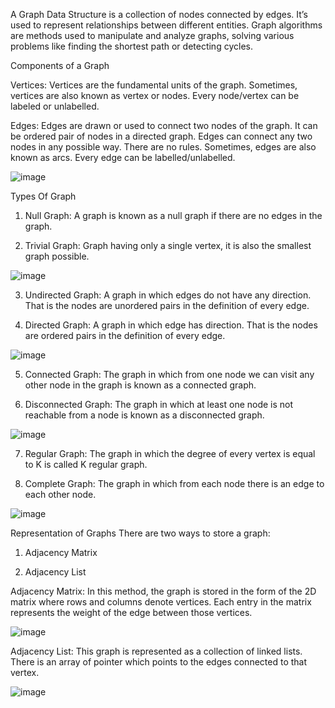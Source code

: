 A Graph Data Structure is a collection of nodes connected by edges. It’s used to represent relationships between different entities. Graph algorithms are methods used to manipulate and analyze graphs, solving various problems like finding the shortest path or detecting cycles.

Components of a Graph

Vertices: Vertices are the fundamental units of the graph. Sometimes, vertices are also known as vertex or nodes. Every node/vertex can be labeled or unlabelled.

Edges: Edges are drawn or used to connect two nodes of the graph. It can be ordered pair of nodes in a directed graph. Edges can connect any two nodes in any possible way. There are no rules. Sometimes, edges are also known as arcs. Every edge can be labelled/unlabelled.

![image](https://github.com/harshsrivastava05/dsa-codes/assets/130855160/20cfd22b-e705-45be-8785-a7ffaab1ff98)

Types Of Graph

1. Null Graph: 
A graph is known as a null graph if there are no edges in the graph.

2. Trivial Graph: 
Graph having only a single vertex, it is also the smallest graph possible.

![image](https://github.com/harshsrivastava05/dsa-codes/assets/130855160/cea4c6fa-16a4-43a1-b187-c5ab5c6ef387)

3. Undirected Graph: 
A graph in which edges do not have any direction. That is the nodes are unordered pairs in the definition of every edge. 

4. Directed Graph: 
A graph in which edge has direction. That is the nodes are ordered pairs in the definition of every edge.

![image](https://github.com/harshsrivastava05/dsa-codes/assets/130855160/0d5b4325-f810-427c-ac2d-eae8c3880799)

5. Connected Graph: 
The graph in which from one node we can visit any other node in the graph is known as a connected graph. 

6. Disconnected Graph: 
The graph in which at least one node is not reachable from a node is known as a disconnected graph.

![image](https://github.com/harshsrivastava05/dsa-codes/assets/130855160/3ad1c8d2-531b-47fa-af46-5dc6939cc94b)

7. Regular Graph: 
The graph in which the degree of every vertex is equal to K is called K regular graph.

8. Complete Graph: 
The graph in which from each node there is an edge to each other node.

![image](https://github.com/harshsrivastava05/dsa-codes/assets/130855160/08d338bd-e390-488b-b060-3d1c97fb709a)

Representation of Graphs
There are two ways to store a graph:

1. Adjacency Matrix

2. Adjacency List

Adjacency Matrix:
In this method, the graph is stored in the form of the 2D matrix where rows and columns denote vertices. Each entry in the matrix represents the weight of the edge between those vertices. 

![image](https://github.com/harshsrivastava05/dsa-codes/assets/130855160/d0c6a158-b1d6-4094-a3e1-2c56bf728087)

Adjacency List: 
This graph is represented as a collection of linked lists. There is an array of pointer which points to the edges connected to that vertex. 

![image](https://github.com/harshsrivastava05/dsa-codes/assets/130855160/320f15bd-b70e-4774-b5b8-3daf173bc466)



